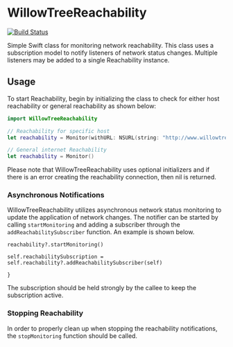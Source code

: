 # WillowTreeReachability

[![Build Status](https://travis-ci.org/willowtreeapps/WillowTreeReachability.svg?branch=master)](https://travis-ci.org/willowtreeapps/WillowTreeReachability?branch=master)

Simple Swift class for monitoring network reachability. This class uses a subscription model to notify listeners of network status changes. Multiple listeners may be added to a single Reachability instance.


## Usage

To start Reachability, begin by initializing the class to check for either host reachability or general reachability as shown below:

```swift
import WillowTreeReachability

// Reachability for specific host
let reachability = Monitor(withURL: NSURL(string: "http://www.willowtreeapps.com")!)

// General internet Reachability
let reachability = Monitor()
```

Please note that WillowTreeReachability uses optional initializers and if there is an error creating the reachability connection, then nil is returned.

### Asynchronous Notifications

WillowTreeReachability utilizes asynchronous network status monitoring to update the application of network changes. The notifier can be started by calling ```startMonitoring``` and adding a subscriber through the ```addReachabilitySubscriber``` function. An example is shown below.

```
reachability?.startMonitoring()

self.reachabilitySubscription = self.reachability?.addReachabilitySubscriber(self)

}
```

The subscription should be held strongly by the callee to keep the subscription active.

### Stopping Reachability

In order to properly clean up when stopping the reachability notifications, the ```stopMonitoring``` function should be called.
